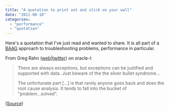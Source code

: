 ```yaml
---
title: "A quotation to print out and stick on your wall"
date: "2011-08-18"
categories: 
  - "performance"
  - "quotation"
---
```


Here's a quotation that I've just read and wanted to share. It is all part of a [BAAG](http://www.battleagainstanyguess.com/) approach to troubleshooting problems, performance in particular.

From Greg Rahn ([web](http://structureddata.org/)|[twitter](http://twitter.com/#!/gregrahn)) on oracle-l:

> There are always exceptions, but exceptions can be justified and supported with data. Just beware of the the silver bullet syndrome...
> 
> The unfortunate part \[...\] is that rarely anyone goes back and does the root cause analysis. It tends to fall into the bucket of "problem...solved".

([Source](http://www.freelists.org/post/oracle-l/Hints,23))
